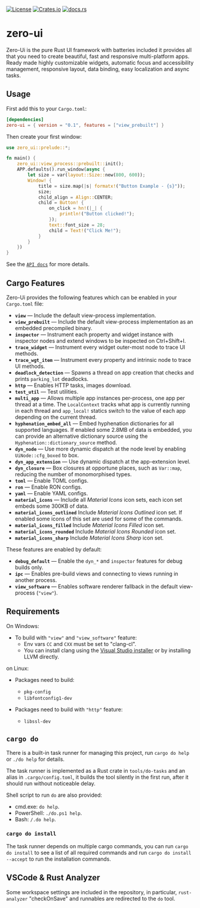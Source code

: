 [![License](https://img.shields.io/badge/License-Apache--2.0-informational)](https://choosealicense.com/licenses/apache-2.0/)
[![Crates.io](https://img.shields.io/crates/v/zero-ui)](https://crates.io/crates/zero-ui)
[![docs.rs](https://img.shields.io/docsrs/zero-ui)](https://docs.rs/zero-ui)

# zero-ui

Zero-Ui is the pure Rust UI framework with batteries included it provides all that you need to create beautiful,
fast and responsive multi-platform apps. Ready made highly customizable widgets, automatic focus and accessibility
management, responsive layout, data binding, easy localization and async tasks.

## Usage

First add this to your `Cargo.toml`:

```toml
[dependencies]
zero-ui = { version = "0.1", features = ["view_prebuilt"] }
```

Then create your first window:

```rust ,no_run
use zero_ui::prelude::*;

fn main() {
    zero_ui::view_process::prebuilt::init();
    APP.defaults().run_window(async {
        let size = var(layout::Size::new(800, 600));
        Window! {
            title = size.map(|s| formatx!("Button Example - {s}"));
            size;
            child_align = Align::CENTER;
            child = Button! {
                on_click = hn!(|_| {
                    println!("Button clicked!");
                });
                text::font_size = 28;
                child = Text!("Click Me!");
            }
        }
    })
}
```

See the [`API docs`] for more details.

## Cargo Features

Zero-Ui provides the following features which can be enabled in your `Cargo.toml` file:

- **`view`** — Include the default view-process implementation.
- **`view_prebuilt`** — Include the default view-process implementation as an embedded precompiled binary.
- **`inspector`** — Instrument each property and widget instance with inspector nodes and extend windows to be inspected on Ctrl+Shift+I.
- **`trace_widget`** — Instrument every widget outer-most node to trace UI methods.
- **`trace_wgt_item`** — Instrument every property and intrinsic node to trace UI methods.
- **`deadlock_detection`** — Spawns a thread on app creation that checks and prints `parking_lot` deadlocks.
- **`http`** — Enables HTTP tasks, images download.
- **`test_util`** — Test utilities.
- **`multi_app`** — Allows multiple app instances per-process, one app per thread at a time. The `LocalContext` tracks
what app is currently running in each thread and `app_local!` statics switch to the value of each app
depending on the current thread.
- **`hyphenation_embed_all`** — Embed hyphenation dictionaries for all supported languages. If enabled some 2.8MB of data is embedded, you can provide an alternative dictionary source using the `Hyphenation::dictionary_source` method.
- **`dyn_node`** — Use more dynamic dispatch at the node level by enabling `UiNode::cfg_boxed` to box.
- **`dyn_app_extension`** — Use dynamic dispatch at the app-extension level.
- **`dyn_closure`** — Box closures at opportune places, such as `Var::map`, reducing the number of monomorphised types.
- **`toml`** — Enable TOML configs.
- **`ron`** — Enable RON configs.
- **`yaml`** — Enable YAML configs.
- **`material_icons`** — Include all *Material Icons* icon sets, each icon set embeds some 300KB of data.
- **`material_icons_outlined`** Include *Material Icons Outlined* icon set. If enabled some icons of this set are used for some of the commands.
- **`material_icons_filled`** Include *Material Icons Filled* icon set.
- **`material_icons_rounded`** Include *Material Icons Rounded* icon set.
- **`material_icons_sharp`** Include *Material Icons Sharp* icon set.

These features are enabled by default:

- **`debug_default`** — Enable the `dyn_*` and `inspector` features for debug builds only.
- **`ipc`** — Enables pre-build views and connecting to views running in another process.
- **`view_software`** — Enables software renderer fallback in the default view-process (`"view"`).

## Requirements

On Windows:

* To build with `"view"` and `"view_software"` feature:
    - Env vars `CC` and `CXX` must be set to "clang-cl".
    - You can install clang using the [Visual Studio installer] or by installing LLVM directly.

[Visual Studio installer]: https://learn.microsoft.com/en-us/cpp/build/clang-support-msbuild?view=msvc-170

on Linux:

* Packages need to build:
    - `pkg-config`
    - `libfontconfig1-dev`

* Packages need to build with `"http"` feature:
    - `libssl-dev`

## `cargo do`

There is a built-in task runner for managing this project, run `cargo do help` or `./do help` for details.

The task runner is implemented as a Rust crate in `tools/do-tasks` and an alias in `.cargo/config.toml`,
it builds the tool silently in the first run, after it should run without noticeable delay.

Shell script to run `do` are also provided:
 
 * cmd.exe: `do help`.
 * PowerShell: `./do.ps1 help`.
 * Bash: `/.do help`.

### `cargo do install`

The task runner depends on multiple cargo commands, you can run `cargo do install` to see a list of all required commands and run `cargo do install --accept` to run the installation commands.


## VSCode & Rust Analyzer

Some workspace settings are included in the repository, in particular, `rust-analyzer` "checkOnSave" 
and runnables are redirected to the `do` tool.

[`API docs`]: https://docs.rs/zero-ui
[`cargo-expand`]: https://github.com/dtolnay/cargo-expand
[`cargo-asm`]: https://github.com/gnzlbg/cargo-asm